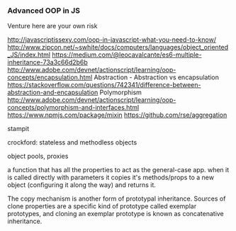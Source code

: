 ### Advanced OOP in JS

Venture here are your own risk

http://javascriptissexy.com/oop-in-javascript-what-you-need-to-know/
http://www.zipcon.net/~swhite/docs/computers/languages/object_oriented_JS/index.html
https://medium.com/@leocavalcante/es6-multiple-inheritance-73a3c66d2b6b
http://www.adobe.com/devnet/actionscript/learning/oop-concepts/encapsulation.html
Abstraction - Abstraction vs encapsulation
https://stackoverflow.com/questions/742341/difference-between-abstraction-and-encapsulation
Polymorphism
http://www.adobe.com/devnet/actionscript/learning/oop-concepts/polymorphism-and-interfaces.html
https://www.npmjs.com/package/mixin
https://github.com/rse/aggregation


stampit

crockford: stateless and methodless objects

object pools, proxies


a function that has all the properties to act as the general-case app.  when it is called directly with parameters it copies it's methods/props to a new object (configuring it along the way) and returns it.

The copy mechanism is another form of prototypal inheritance. Sources of clone properties are a specific kind of prototype called exemplar prototypes, and cloning an exemplar prototype is known as concatenative inheritance.